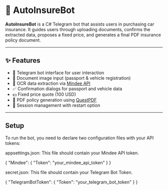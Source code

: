 # 🚗 AutoInsureBot

**AutoInsureBot** is a C# Telegram bot that assists users in purchasing car insurance. It guides users through uploading documents, confirms the extracted data, proposes a fixed price, and generates a final PDF insurance policy document.

---

## ✨ Features

- 🤖 Telegram bot interface for user interaction
- 📸 Document image input (passport & vehicle registration)
- 🧠 OCR data extraction via [Mindee API](https://www.mindee.com/)
- ✅ Confirmation dialogs for passport and vehicle data
- 💵 Fixed price quote (100 USD)
- 📄 PDF policy generation using [QuestPDF](https://www.questpdf.com/)
- 🔁 Session management with restart option

---


## Setup
To run the bot, you need to declare two configuration files with your API tokens:

appsettings.json: This file should contain your Mindee API token.

{
  "Mindee": {
    "Token": "your_mindee_api_token"
  }
}

secret.json: This file should contain your Telegram Bot Token.

{
  "TelegramBotToken": { 
  "Token": "your_telegram_bot_token"
  }
}
